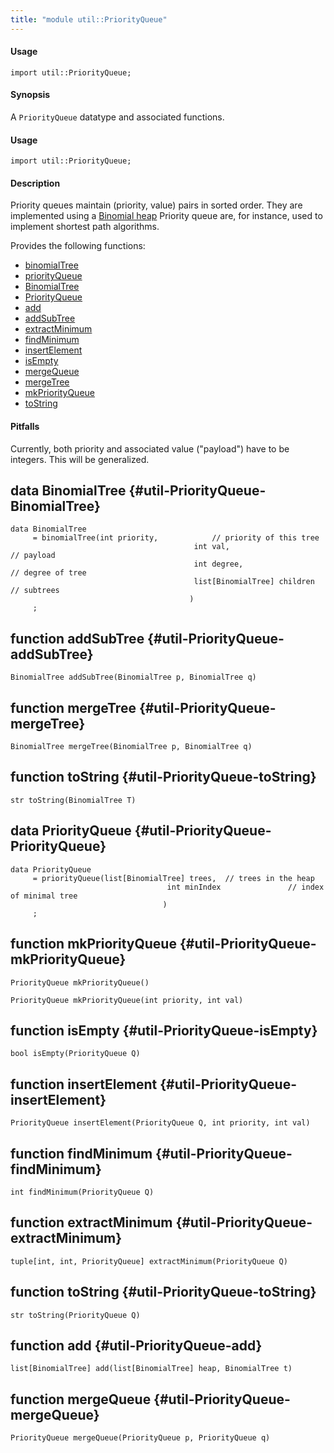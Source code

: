 ```yaml
---
title: "module util::PriorityQueue"
---
```


#### Usage

`import util::PriorityQueue;`



#### Synopsis

A `PriorityQueue` datatype and associated functions.

#### Usage

`import util::PriorityQueue;`

#### Description

Priority queues maintain (priority, value) pairs in sorted order. They are implemented using a
[Binomial heap](http://en.wikipedia.org/wiki/Binomial_heap) Priority queue are, for instance, used to implement shortest path algorithms.

Provides the following functions:
* [binomialTree](../../Library/util/PriorityQueue.md#util::PriorityQueue-binomialTree)
* [priorityQueue](../../Library/util/PriorityQueue.md#util::PriorityQueue-priorityQueue)
* [BinomialTree](../../Library/util/PriorityQueue.md#util::PriorityQueue-BinomialTree)
* [PriorityQueue](../../Library/util/PriorityQueue.md#util::PriorityQueue-PriorityQueue)
* [add](../../Library/util/PriorityQueue.md#util::PriorityQueue-add)
* [addSubTree](../../Library/util/PriorityQueue.md#util::PriorityQueue-addSubTree)
* [extractMinimum](../../Library/util/PriorityQueue.md#util::PriorityQueue-extractMinimum)
* [findMinimum](../../Library/util/PriorityQueue.md#util::PriorityQueue-findMinimum)
* [insertElement](../../Library/util/PriorityQueue.md#util::PriorityQueue-insertElement)
* [isEmpty](../../Library/util/PriorityQueue.md#util::PriorityQueue-isEmpty)
* [mergeQueue](../../Library/util/PriorityQueue.md#util::PriorityQueue-mergeQueue)
* [mergeTree](../../Library/util/PriorityQueue.md#util::PriorityQueue-mergeTree)
* [mkPriorityQueue](../../Library/util/PriorityQueue.md#util::PriorityQueue-mkPriorityQueue)
* [toString](../../Library/util/PriorityQueue.md#util::PriorityQueue-toString)

#### Pitfalls

Currently, both priority and associated value ("payload") have to be integers. This will be generalized.


## data BinomialTree {#util-PriorityQueue-BinomialTree}

```rascal
data BinomialTree  
     = binomialTree(int priority,            // priority of this tree
                                         int val,                     // payload
                                         int degree,                  // degree of tree
                                         list[BinomialTree] children  // subtrees
                                        )
     ;
```

## function addSubTree {#util-PriorityQueue-addSubTree}

```rascal
BinomialTree addSubTree(BinomialTree p, BinomialTree q)

```

## function mergeTree {#util-PriorityQueue-mergeTree}

```rascal
BinomialTree mergeTree(BinomialTree p, BinomialTree q)

```

## function toString {#util-PriorityQueue-toString}

```rascal
str toString(BinomialTree T)

```

## data PriorityQueue {#util-PriorityQueue-PriorityQueue}

```rascal
data PriorityQueue  
     = priorityQueue(list[BinomialTree] trees,  // trees in the heap
                                   int minIndex               // index of minimal tree
                                  )
     ;
```

## function mkPriorityQueue {#util-PriorityQueue-mkPriorityQueue}

```rascal
PriorityQueue mkPriorityQueue()

PriorityQueue mkPriorityQueue(int priority, int val)

```

## function isEmpty {#util-PriorityQueue-isEmpty}

```rascal
bool isEmpty(PriorityQueue Q)

```

## function insertElement {#util-PriorityQueue-insertElement}

```rascal
PriorityQueue insertElement(PriorityQueue Q, int priority, int val)

```

## function findMinimum {#util-PriorityQueue-findMinimum}

```rascal
int findMinimum(PriorityQueue Q)

```

## function extractMinimum {#util-PriorityQueue-extractMinimum}

```rascal
tuple[int, int, PriorityQueue] extractMinimum(PriorityQueue Q)

```

## function toString {#util-PriorityQueue-toString}

```rascal
str toString(PriorityQueue Q)

```

## function add {#util-PriorityQueue-add}

```rascal
list[BinomialTree] add(list[BinomialTree] heap, BinomialTree t)

```

## function mergeQueue {#util-PriorityQueue-mergeQueue}

```rascal
PriorityQueue mergeQueue(PriorityQueue p, PriorityQueue q)

```

